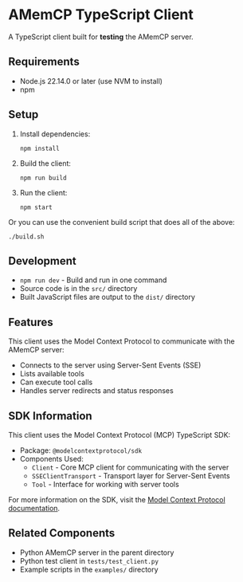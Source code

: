 # AMemCP TypeScript Client

A TypeScript client built for **testing** the AMemCP server.

## Requirements

- Node.js 22.14.0 or later (use NVM to install)
- npm

## Setup

1. Install dependencies:
   ```
   npm install
   ```

2. Build the client:
   ```
   npm run build
   ```

3. Run the client:
   ```
   npm start
   ```

Or you can use the convenient build script that does all of the above:
```
./build.sh
```

## Development

- `npm run dev` - Build and run in one command
- Source code is in the `src/` directory
- Built JavaScript files are output to the `dist/` directory

## Features

This client uses the Model Context Protocol to communicate with the AMemCP server:

- Connects to the server using Server-Sent Events (SSE)
- Lists available tools
- Can execute tool calls
- Handles server redirects and status responses

## SDK Information

This client uses the Model Context Protocol (MCP) TypeScript SDK:

- Package: `@modelcontextprotocol/sdk`
- Components Used:
  - `Client` - Core MCP client for communicating with the server
  - `SSEClientTransport` - Transport layer for Server-Sent Events
  - `Tool` - Interface for working with server tools

For more information on the SDK, visit the [Model Context Protocol documentation](https://github.com/Chainlit/model-context-protocol).

## Related Components

- Python AMemCP server in the parent directory
- Python test client in `tests/test_client.py`
- Example scripts in the `examples/` directory
